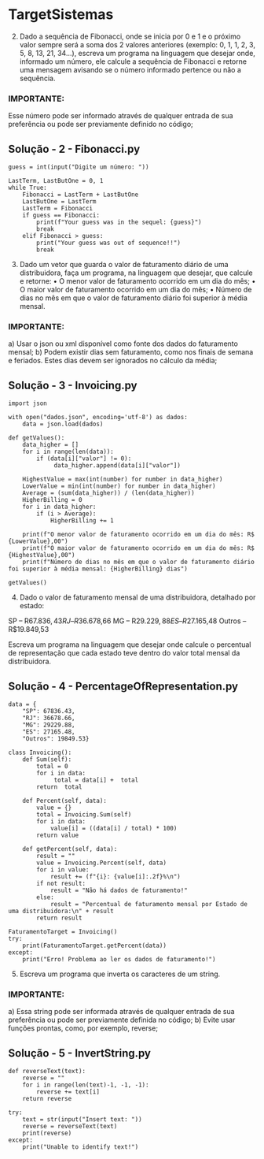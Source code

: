 # TargetSistemas
 
2) Dado a sequência de Fibonacci, onde se inicia por 0 e 1 e o próximo valor sempre será a soma dos 2 valores anteriores (exemplo: 0, 1, 1, 2, 3, 5, 8, 13, 21, 34...), escreva um programa na linguagem que desejar onde, informado um número, ele calcule a sequência de Fibonacci e retorne uma mensagem avisando se o número informado pertence ou não a sequência.
### IMPORTANTE:
Esse número pode ser informado através de qualquer entrada de sua preferência ou pode ser previamente definido no código;

## Solução - 2 - Fibonacci.py
```
guess = int(input("Digite um número: "))

LastTerm, LastButOne = 0, 1
while True:
    Fibonacci = LastTerm + LastButOne
    LastButOne = LastTerm
    LastTerm = Fibonacci
    if guess == Fibonacci:
        print(f"Your guess was in the sequel: {guess}")
        break
    elif Fibonacci > guess:
        print("Your guess was out of sequence!!")
        break
```

3) Dado um vetor que guarda o valor de faturamento diário de uma distribuidora, faça um programa, na linguagem que desejar, que calcule e retorne:
• O menor valor de faturamento ocorrido em um dia do mês;
• O maior valor de faturamento ocorrido em um dia do mês;
• Número de dias no mês em que o valor de faturamento diário foi superior à média mensal.
### IMPORTANTE:
a) Usar o json ou xml disponível como fonte dos dados do faturamento mensal;
b) Podem existir dias sem faturamento, como nos finais de semana e feriados. Estes dias devem ser ignorados no cálculo da média;

## Solução - 3 - Invoicing.py
```
import json

with open("dados.json", encoding='utf-8') as dados:
    data = json.load(dados)

def getValues():
    data_higher = []
    for i in range(len(data)):
        if (data[i]["valor"] != 0):
             data_higher.append(data[i]["valor"])

    HighestValue = max(int(number) for number in data_higher)
    LowerValue = min(int(number) for number in data_higher)
    Average = (sum(data_higher)) / (len(data_higher))
    HigherBilling = 0
    for i in data_higher:
        if (i > Average):
            HigherBilling += 1

    print(f"O menor valor de faturamento ocorrido em um dia do mês: R$ {LowerValue},00")
    print(f"O maior valor de faturamento ocorrido em um dia do mês: R$ {HighestValue},00")
    print(f"Número de dias no mês em que o valor de faturamento diário foi superior à média mensal: {HigherBilling} dias")

getValues()
```

4) Dado o valor de faturamento mensal de uma distribuidora, detalhado por estado:

SP – R$67.836,43
RJ – R$36.678,66
MG – R$29.229,88
ES – R$27.165,48
Outros – R$19.849,53

Escreva um programa na linguagem que desejar onde calcule o percentual de representação que cada estado teve dentro do valor total mensal da distribuidora.

## Solução - 4 - PercentageOfRepresentation.py
```
data = {
    "SP": 67836.43,
    "RJ": 36678.66,
    "MG": 29229.88,
    "ES": 27165.48,
    "Outros": 19849.53}

class Invoicing():
    def Sum(self):
        total = 0
        for i in data:
             total = data[i] +  total
        return  total
    
    def Percent(self, data): 
        value = {}
        total = Invoicing.Sum(self)
        for i in data:
            value[i] = ((data[i] / total) * 100) 
        return value
    
    def getPercent(self, data):
        result = ""
        value = Invoicing.Percent(self, data)
        for i in value:
            result += (f"{i}: {value[i]:.2f}%\n")
        if not result:
            result = "Não há dados de faturamento!"
        else:
            result = "Percentual de faturamento mensal por Estado de uma distribuidora:\n" + result 
        return result

FaturamentoTarget = Invoicing()
try:
    print(FaturamentoTarget.getPercent(data))
except:
    print("Erro! Problema ao ler os dados de faturamento!")
```

5) Escreva um programa que inverta os caracteres de um string.

### IMPORTANTE:
a) Essa string pode ser informada através de qualquer entrada de sua preferência ou pode ser previamente definida no código;
b) Evite usar funções prontas, como, por exemplo, reverse;

## Solução - 5 - InvertString.py
```
def reverseText(text):
    reverse = ""
    for i in range(len(text)-1, -1, -1):
        reverse += text[i]
    return reverse

try:
    text = str(input("Insert text: "))
    reverse = reverseText(text)
    print(reverse)
except:
    print("Unable to identify text!")
```
